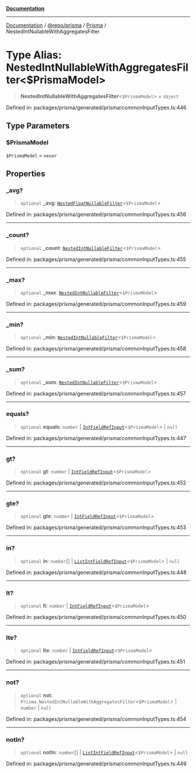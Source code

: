 [**Documentation**](../../../../../README.md)

***

[Documentation](../../../../../README.md) / [@repo/prisma](../../../README.md) / [Prisma](../README.md) / NestedIntNullableWithAggregatesFilter

# Type Alias: NestedIntNullableWithAggregatesFilter\<$PrismaModel\>

> **NestedIntNullableWithAggregatesFilter**\<`$PrismaModel`\> = `object`

Defined in: packages/prisma/generated/prisma/commonInputTypes.ts:446

## Type Parameters

### $PrismaModel

`$PrismaModel` = `never`

## Properties

### \_avg?

> `optional` **\_avg**: [`NestedFloatNullableFilter`](NestedFloatNullableFilter.md)\<`$PrismaModel`\>

Defined in: packages/prisma/generated/prisma/commonInputTypes.ts:456

***

### \_count?

> `optional` **\_count**: [`NestedIntNullableFilter`](NestedIntNullableFilter.md)\<`$PrismaModel`\>

Defined in: packages/prisma/generated/prisma/commonInputTypes.ts:455

***

### \_max?

> `optional` **\_max**: [`NestedIntNullableFilter`](NestedIntNullableFilter.md)\<`$PrismaModel`\>

Defined in: packages/prisma/generated/prisma/commonInputTypes.ts:459

***

### \_min?

> `optional` **\_min**: [`NestedIntNullableFilter`](NestedIntNullableFilter.md)\<`$PrismaModel`\>

Defined in: packages/prisma/generated/prisma/commonInputTypes.ts:458

***

### \_sum?

> `optional` **\_sum**: [`NestedIntNullableFilter`](NestedIntNullableFilter.md)\<`$PrismaModel`\>

Defined in: packages/prisma/generated/prisma/commonInputTypes.ts:457

***

### equals?

> `optional` **equals**: `number` \| [`IntFieldRefInput`](IntFieldRefInput.md)\<`$PrismaModel`\> \| `null`

Defined in: packages/prisma/generated/prisma/commonInputTypes.ts:447

***

### gt?

> `optional` **gt**: `number` \| [`IntFieldRefInput`](IntFieldRefInput.md)\<`$PrismaModel`\>

Defined in: packages/prisma/generated/prisma/commonInputTypes.ts:452

***

### gte?

> `optional` **gte**: `number` \| [`IntFieldRefInput`](IntFieldRefInput.md)\<`$PrismaModel`\>

Defined in: packages/prisma/generated/prisma/commonInputTypes.ts:453

***

### in?

> `optional` **in**: `number`[] \| [`ListIntFieldRefInput`](ListIntFieldRefInput.md)\<`$PrismaModel`\> \| `null`

Defined in: packages/prisma/generated/prisma/commonInputTypes.ts:448

***

### lt?

> `optional` **lt**: `number` \| [`IntFieldRefInput`](IntFieldRefInput.md)\<`$PrismaModel`\>

Defined in: packages/prisma/generated/prisma/commonInputTypes.ts:450

***

### lte?

> `optional` **lte**: `number` \| [`IntFieldRefInput`](IntFieldRefInput.md)\<`$PrismaModel`\>

Defined in: packages/prisma/generated/prisma/commonInputTypes.ts:451

***

### not?

> `optional` **not**: `Prisma.NestedIntNullableWithAggregatesFilter`\<`$PrismaModel`\> \| `number` \| `null`

Defined in: packages/prisma/generated/prisma/commonInputTypes.ts:454

***

### notIn?

> `optional` **notIn**: `number`[] \| [`ListIntFieldRefInput`](ListIntFieldRefInput.md)\<`$PrismaModel`\> \| `null`

Defined in: packages/prisma/generated/prisma/commonInputTypes.ts:449
